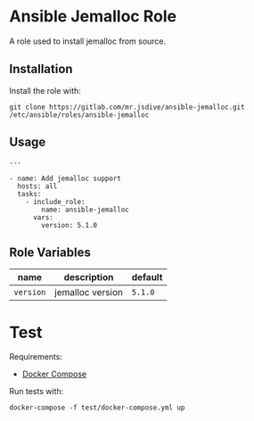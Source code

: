 # Ansible Jemalloc Role

A role used to install jemalloc from source.

## Installation

Install the role with:

```
git clone https://gitlab.com/mr.jsdive/ansible-jemalloc.git /etc/ansible/roles/ansible-jemalloc
```

## Usage

```
---

- name: Add jemalloc support
  hosts: all
  tasks:
    - include_role:
        name: ansible-jemalloc
      vars:
        version: 5.1.0
```

## Role Variables

| name | description | default |
| --- | --- | --- |
| `version` | jemalloc version | `5.1.0` |

# Test

Requirements:

- [Docker Compose](https://docs.docker.com/compose/)

Run tests with:

```
docker-compose -f test/docker-compose.yml up
```
